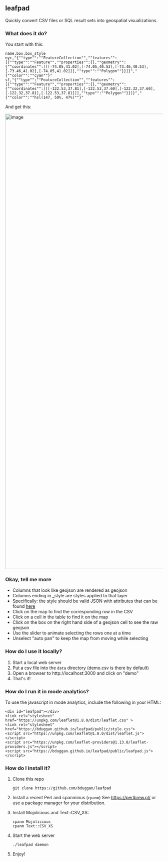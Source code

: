 ## leafpad

Quickly convert CSV files or SQL result sets into geospatial visualizations.

### What does it do?

You start with this:
```
name,box,box_style
nyc,"{""type"":""FeatureCollection"",""features"":[{""type"":""Feature"",""properties"":{},""geometry"":{""coordinates"":[[[-74.05,41.02],[-74.05,40.53],[-73.46,40.53],[-73.46,41.02],[-74.05,41.02]]],""type"":""Polygon""}}]}","{""color"":""cyan""}"
sf,"{""type"":""FeatureCollection"",""features"":[{""type"":""Feature"",""properties"":{},""geometry"":{""coordinates"":[[[-122.53,37.81],[-122.53,37.60],[-122.32,37.60],[-122.32,37.81],[-122.53,37.81]]],""type"":""Polygon""}}]}","{""color"":""hsl(147, 50%, 47%)""}"
```

And get this:

<img width="1450" alt="image" src="https://user-images.githubusercontent.com/58956/234868080-582fe1e7-0a19-4280-b74f-a1fcf09b8c2f.png">

### Okay, tell me more

- Columns that look like geojson are rendered as geojson
- Columns ending in _style are styles applied to that layer
- Specifically: the style should be valid JSON with attributes that can be found [here](https://leafletjs.com/reference.html#path-option)
- Click on the map to find the corresponding row in the CSV
- Click on a cell in the table to find it on the map
- Click on the box on the right hand side of a geojson cell to see the raw geojson
- Use the slider to animate selecting the rows one at a time
- Unselect "auto pan" to keep the map from moving while selecting

###  How do I use it locally?

1. Start a local web server
1. Put a csv file into the `data` directory (demo.csv is there by default)
2. Open a browser to http://localhost:3000 and click on "demo"
5. That's it!

### How do I run it in mode analytics?

To use the javascript in mode analytics, include the following in your HTML:

```
<div id="leafpad"></div>
<link rel="stylesheet" href="https://unpkg.com/leaflet@1.8.0/dist/leaflet.css" >
<link rel="stylesheet" href="https://bduggan.github.io/leafpad/public/style.css">
<script src="https://unpkg.com/leaflet@1.8.0/dist/leaflet.js"></script>
<script src="https://unpkg.com/leaflet-providers@1.13.0/leaflet-providers.js"></script>
<script src="https://bduggan.github.io/leafpad/public/leafpad.js"></script>
```

### How do I install it?

1. Clone this repo
    ```
    git clone https://github.com/bduggan/leafpad
    ```

2. Install a recent Perl and cpanminus (`cpanm`)
   See https://perlbrew.pl/ or use a package manager for your distribution.

3. Install Mojolicious and Text::CSV_XS:
     ```
     cpanm Mojolicious
     cpanm Text::CSV_XS
     ```

4. Start the web server
     ```
     ./leafpad daemon
     ```

5. Enjoy!

